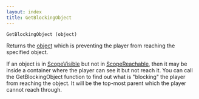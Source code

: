 ```yaml
---
layout: index
title: GetBlockingObject
---
```


    GetBlockingObject (object)

Returns the [object](../../../types/object.html) which is preventing the player from reaching the specified object.

If an object is in [ScopeVisible](scopevisible.html) but not in [ScopeReachable](scopereachable.html), then it may be inside a container where the player can see it but not reach it. You can call the GetBlockingObject function to find out what is "blocking" the player from reaching the object. It will be the top-most parent which the player cannot reach through.
